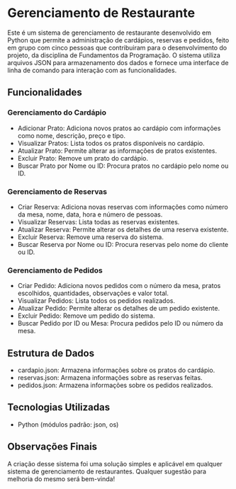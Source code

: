 # Gerenciamento de Restaurante
Este é um sistema de gerenciamento de restaurante desenvolvido em Python que permite a administração de cardápios, reservas e pedidos, feito em grupo com cinco pessoas que contribuiram para o desenvolvimento do projeto, da disciplina de Fundamentos da Programação. O sistema utiliza arquivos JSON para armazenamento dos dados e fornece uma interface de linha de comando para interação com as funcionalidades.

## Funcionalidades
### Gerenciamento do Cardápio
- Adicionar Prato: Adiciona novos pratos ao cardápio com informações como nome, descrição, preço e tipo.
- Visualizar Pratos: Lista todos os pratos disponíveis no cardápio.
- Atualizar Prato: Permite alterar as informações de pratos existentes.
- Excluir Prato: Remove um prato do cardápio.
- Buscar Prato por Nome ou ID: Procura pratos no cardápio pelo nome ou ID.
### Gerenciamento de Reservas
- Criar Reserva: Adiciona novas reservas com informações como número da mesa, nome, data, hora e número de pessoas.
- Visualizar Reservas: Lista todas as reservas existentes.
- Atualizar Reserva: Permite alterar os detalhes de uma reserva existente.
- Excluir Reserva: Remove uma reserva do sistema.
- Buscar Reserva por Nome ou ID: Procura reservas pelo nome do cliente ou ID.
### Gerenciamento de Pedidos
- Criar Pedido: Adiciona novos pedidos com o número da mesa, pratos escolhidos, quantidades, observações e valor total.
- Visualizar Pedidos: Lista todos os pedidos realizados.
- Atualizar Pedido: Permite alterar os detalhes de um pedido existente.
- Excluir Pedido: Remove um pedido do sistema.
- Buscar Pedido por ID ou Mesa: Procura pedidos pelo ID ou número da mesa.

## Estrutura de Dados
- cardapio.json: Armazena informações sobre os pratos do cardápio.
- reservas.json: Armazena informações sobre as reservas feitas.
- pedidos.json: Armazena informações sobre os pedidos realizados.

## Tecnologias Utilizadas
- Python (módulos padrão: json, os)

## Observações Finais
A criação desse sistema foi uma solução simples e aplicável em qualquer sistema de gerenciamento de restaurantes. Qualquer sugestão para melhoria do mesmo será bem-vinda!
